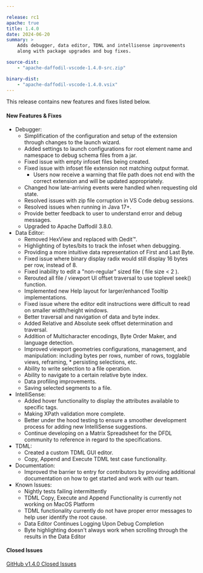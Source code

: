 ```yaml
---

release: rc1
apache: true
title: 1.4.0
date: 2024-06-20
summary: >
    Adds debugger, data editor, TDNL and intellisense improvements
    along with package upgrades and bug fixes.

source-dist:
    - "apache-daffodil-vscode-1.4.0-src.zip"

binary-dist:
    - "apache-daffodil-vscode-1.4.0.vsix"
---
```


This release contains new features and fixes listed below.

#### New Features & Fixes

* Debugger:
    * Simplification of the configuration and setup of the extension through changes to the launch wizard.
    * Added settings to launch configurations for root element name and namespace to debug schema files from a jar.
    * Fixed issue with empty infoset files being created.
    * Fixed issue with infoset file extension not matching output format.
        * Users now receive a warning that file path does not end with the correct extension and will be updated appropriately.
    * Changed how late-arriving events were handled when requesting old state.
    * Resolved issues with zip file corruption in VS Code debug sessions.
    * Resolved issues when running in Java 17+.
    * Provide better feedback to user to understand error and debug messages.
    * Upgraded to Apache Daffodil 3.8.0.
* Data Editor:
    * Removed HexView and replaced with Ωedit™.
    * Highlighting of bytes/bits to track the infoset when debugging.
    * Providing a more intuitive data representation of First and Last Byte.
    * Fixed issue where binary display radix would still display 16 bytes per row, instead of 8.
    * Fixed inability to edit a "non-regular" sized file ( file size < 2 ).
    * Rerouted all file / viewport UI offset traversal to use toplevel seek() function.
    * Implemented new Help layout for larger/enhanced Tooltip implementations.
    * Fixed issue where the editor edit instructions were difficult to read on smaller width/height windows.
    * Better traversal and navigation of data and byte index.
    * Added Relative and Absolute seek offset determination and traversal.
    * Addition of Multicharacter encodings, Byte Order Maker, and language detection.
    * Improved viewport geometries configurations, management, and manipulation: including bytes per rows, number of rows, togglable views, reframing, * persisting selections, etc.
    * Ability to write selection to a file operation.
    * Ability to navigate to a certain relative byte index.
    * Data profiling improvements.
    * Saving selected segments to a file.
* IntelliSense:
    * Added hover functionality to display the attributes available to specific tags.
    * Making XPath validation more complete.
    * Better under the hood testing to ensure a smoother development process for adding new IntelliSense suggestions.
    * Continue developing on a Matrix Spreadsheet for the DFDL community to reference in regard to the specifications.
* TDML:
    * Created a custom TDML GUI editor.
    * Copy, Append and Execute TDML test case functionality.
* Documentation: 
    * Improved the barrier to entry for contributors by providing additional documentation on how to get started and work with our team.
* Known Issues:
    * Nightly tests failing intermittently 
    * TDML Copy, Execute and Append Functionality is currently not working on MacOS Platform 
    * TDML functionality currently do not have proper error messages to help user identify the root cause. 
    * Data Editor Continues Logging Upon Debug Completion 
    * Byte highlighting doesn't always work when scrolling through the results in the Data Editor 

#### Closed Issues

[GitHub v1.4.0 Closed Issues](https://github.com/apache/daffodil-vscode/milestone/5?closed=1)
